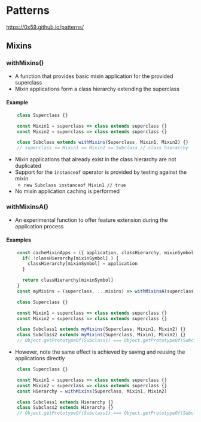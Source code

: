 # Patterns
https://0x59.github.io/patterns/
## Mixins
### withMixins()
- A function that provides basic mixin application for the provided superclass
- Mixin applications form a class hierarchy extending the superclass
#### Example
```JavaScript
    class Superclass {}

    const Mixin1 = superclass => class extends superclass {}
    const Mixin2 = superclass => class extends superclass {}

    class Subclass extends withMixins(Superclass, Mixin1, Mixin2) {}
    // superclass <= Mixin1 <= Mixin2 <= Subclass // class hierarchy
```
- Mixin applications that already exist in the class hierarchy are not duplicated
- Support for the `instanceof` operator is provided by testing against the mixin
  - `new Subclass instanceof Mixin1 // true`
- No mixin application caching is performed
### withMixinsA()
- An experimental function to offer feature extension during the application process
#### Examples
```JavaScript
    const cacheMixinApps = ({ application, classHierarchy, mixinSymbol }) => {
      if( !classHierarchy[mixinSymbol] ) {
        classHierarchy[mixinSymbol] = application
      }

      return classHierarchy[mixinSymbol]
    }
    const myMixins = (superclass, ...mixins) => withMixinsA(superclass, mixins, [cacheMixinApps])

    class Superclass {}

    const Mixin1 = superclass => class extends superclass {}
    const Mixin2 = superclass => class extends superclass {}

    class Subclass1 extends myMixins(Superclass, Mixin1, Mixin2) {}
    class Subclass2 extends myMixins(Superclass, Mixin1, Mixin2) {}
    // Object.getPrototypeOf(Subclass1) === Object.getPrototypeOf(Subclass2) // true
```
- However, note the same effect is achieved by saving and reusing the applications directly
```JavaScript
    class Superclass {}

    const Mixin1 = superclass => class extends superclass {}
    const Mixin2 = superclass => class extends superclass {}
    const Hierarchy = withMixins(Superclass, Mixin1, Mixin2)

    class Subclass1 extends Hierarchy {}
    class Subclass2 extends Hierarchy {}
    // Object.getPrototypeOf(Subclass1) === Object.getPrototypeOf(Subclass2) // true
```
